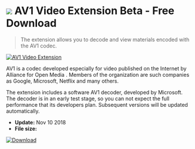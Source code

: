 # ![](https://cdn.softexe.net/static/icon/3/av1-video-extension-9637.png) AV1 Video Extension Beta - Free Download

> The extension allows you to decode and view materials encoded with the AV1 codec.

[![AV1 Video Extension](https:aomedia.org/about/av1-roadmap/)](https://softexe.net/win/multimedia/codecs/av1-video-extension:afcg.html)

AV1 is a codec developed especially for video published on the Internet by Alliance for Open Media . Members of the organization are such companies as Google, Microsoft, Netflix and many others.
 
 The extension includes a software AV1 decoder, developed by Microsoft. The decoder is in an early test stage, so you can not expect the full performance that its developers plan. Subsequent versions will be updated automatically.


- **Update:** Nov 10 2018
- **File size:** 

[![Download](https://cdn.softexe.net/static/img/download.png)](https://softexe.net/win/multimedia/codecs/av1-video-extension:afcg.html)

